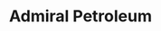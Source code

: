 ---
title: "Admiral Petroleum"
url: /flint/admiral-petroleum-north-dort-highway/
shop: convenience
---